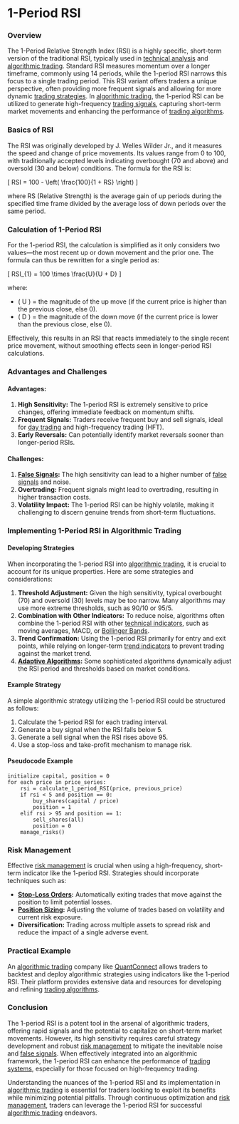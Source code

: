 # 1-Period RSI

### Overview

The 1-Period Relative Strength Index (RSI) is a highly specific, short-term version of the traditional RSI, typically used in [technical analysis](../t/technical_analysis.md) and [algorithmic trading](../a/algorithmic_trading.md). Standard RSI measures momentum over a longer timeframe, commonly using 14 periods, while the 1-period RSI narrows this focus to a single trading period. This RSI variant offers traders a unique perspective, often providing more frequent signals and allowing for more dynamic [trading strategies](../t/trading_strategies.md). In [algorithmic trading](../a/algorithmic_trading.md), the 1-period RSI can be utilized to generate high-frequency [trading signals](../t/trading_signals.md), capturing short-term market movements and enhancing the performance of [trading algorithms](../t/trading_algorithms.md).

### Basics of RSI

The RSI was originally developed by J. Welles Wilder Jr., and it measures the speed and change of price movements. Its values range from 0 to 100, with traditionally accepted levels indicating overbought (70 and above) and oversold (30 and below) conditions. The formula for the RSI is:

\[ RSI = 100 - \left( \frac{100}{1 + RS} \right) \]

where RS (Relative Strength) is the average gain of up periods during the specified time frame divided by the average loss of down periods over the same period.

### Calculation of 1-Period RSI

For the 1-period RSI, the calculation is simplified as it only considers two values—the most recent up or down movement and the prior one. The formula can thus be rewritten for a single period as:

\[ RSI_{1} = 100 \times \frac{U}{U + D} \]

where:
- \( U \) = the magnitude of the up move (if the current price is higher than the previous close, else 0).
- \( D \) = the magnitude of the down move (if the current price is lower than the previous close, else 0).

Effectively, this results in an RSI that reacts immediately to the single recent price movement, without smoothing effects seen in longer-period RSI calculations.

### Advantages and Challenges

#### Advantages:
1. **High Sensitivity:** The 1-period RSI is extremely sensitive to price changes, offering immediate feedback on momentum shifts.
2. **Frequent Signals:** Traders receive frequent buy and sell signals, ideal for [day trading](../d/day_trading.md) and high-frequency trading (HFT).
3. **Early Reversals:** Can potentially identify market reversals sooner than longer-period RSIs.

#### Challenges:
1. **[False Signals](../f/false_signals_in_trading.md):** The high sensitivity can lead to a higher number of [false signals](../f/false_signals_in_trading.md) and noise.
2. **Overtrading:** Frequent signals might lead to overtrading, resulting in higher transaction costs.
3. **Volatility Impact:** The 1-period RSI can be highly volatile, making it challenging to discern genuine trends from short-term fluctuations.

### Implementing 1-Period RSI in Algorithmic Trading

#### Developing Strategies

When incorporating the 1-period RSI into [algorithmic trading](../a/algorithmic_trading.md), it is crucial to account for its unique properties. Here are some strategies and considerations:

1. **Threshold Adjustment:** Given the high sensitivity, typical overbought (70) and oversold (30) levels may be too narrow. Many algorithms may use more extreme thresholds, such as 90/10 or 95/5.
2. **Combination with Other Indicators:** To reduce noise, algorithms often combine the 1-period RSI with other [technical indicators](../t/technical_indicators.md), such as moving averages, MACD, or [Bollinger Bands](../b/bollinger_bands.md).
3. **Trend Confirmation:** Using the 1-period RSI primarily for entry and exit points, while relying on longer-term [trend indicators](../t/trend_indicators.md) to prevent trading against the market trend.
4. **[Adaptive Algorithms](../a/adaptive_algorithms.md):** Some sophisticated algorithms dynamically adjust the RSI period and thresholds based on market conditions.

#### Example Strategy

A simple algorithmic strategy utilizing the 1-period RSI could be structured as follows:
1. Calculate the 1-period RSI for each trading interval.
2. Generate a buy signal when the RSI falls below 5.
3. Generate a sell signal when the RSI rises above 95.
4. Use a stop-loss and take-profit mechanism to manage risk.

#### Pseudocode Example

```pseudo
initialize capital, position = 0
for each price in price_series:
    rsi = calculate_1_period_RSI(price, previous_price)
    if rsi < 5 and position == 0:
        buy_shares(capital / price)
        position = 1
    elif rsi > 95 and position == 1:
        sell_shares(all)
        position = 0
    manage_risks()
```

### Risk Management

Effective [risk management](../r/risk_management.md) is crucial when using a high-frequency, short-term indicator like the 1-period RSI. Strategies should incorporate techniques such as:
- **[Stop-Loss Orders](../s/stop-loss_orders.md):** Automatically exiting trades that move against the position to limit potential losses.
- **[Position Sizing](../p/position_sizing.md):** Adjusting the volume of trades based on volatility and current risk exposure.
- **Diversification:** Trading across multiple assets to spread risk and reduce the impact of a single adverse event.

### Practical Example

An [algorithmic trading](../a/algorithmic_trading.md) company like [QuantConnect](https://www.quantconnect.com) allows traders to backtest and deploy algorithmic strategies using indicators like the 1-period RSI. Their platform provides extensive data and resources for developing and refining [trading algorithms](../t/trading_algorithms.md).

### Conclusion

The 1-period RSI is a potent tool in the arsenal of algorithmic traders, offering rapid signals and the potential to capitalize on short-term market movements. However, its high sensitivity requires careful strategy development and robust [risk management](../r/risk_management.md) to mitigate the inevitable noise and [false signals](../f/false_signals_in_trading.md). When effectively integrated into an algorithmic framework, the 1-period RSI can enhance the performance of [trading systems](../t/trading_systems.md), especially for those focused on high-frequency trading.

Understanding the nuances of the 1-period RSI and its implementation in [algorithmic trading](../a/algorithmic_trading.md) is essential for traders looking to exploit its benefits while minimizing potential pitfalls. Through continuous optimization and [risk management](../r/risk_management.md), traders can leverage the 1-period RSI for successful [algorithmic trading](../a/algorithmic_trading.md) endeavors.